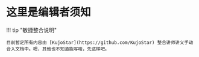 # 这里是编辑者须知

!!! tip "敏捷整合说明"

    目前暂定所有内容由 [KujoStar](https://github.com/KujoStar) 整合讲师讲义手动合入文档中。嗯，其他也不知道能写啥，先这样吧。